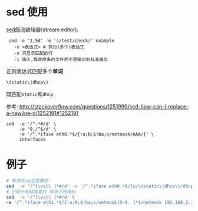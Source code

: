# sed 使用

[sed](https://zh.wikipedia.org/wiki/Sed)既流编辑器(stream editor).

```
 sed -e '1,5d' -e 's/test/check/' example   
   -e <表达式> # 执行(多个)表达式
   -n 只显示匹配的行
   -i 插入,修改原来的文件而不是输出到标准输出
```

正则表达式匹配多个**单词**

    \(static\|dhcp\)

既匹配`static`和`dhcp`

参考:
http://stackoverflow.com/questions/1251999/sed-how-can-i-replace-a-newline-n/1252191#1252191

```
sed  -e '/^.*#/d' \
     -e '0,/^$/d' \
     -e '/^.*iface eth0.*$/{:a;N;$!ba;s/netmask/AAA/}' \
     interfaces
```

# 例子

```bash
# 修改dhcp还是静态
sed  -e '/^[\v\t\ ]*#/d' -e '/^.*iface eth0.*$/{s/\(static\|dhcp\)/dhcp/}' interfaces
# 匹配行到结尾查找 修改子网掩码
sed  -e '/^[\v\t\ ]*#/d' \
-e '/^.*iface eth1.*$/{:a;N;$!ba;s/netmask[0-9. ]*$/netmask 192.168.2.1/}' interfaces
```